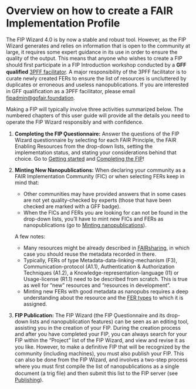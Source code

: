 # Overview on how to create a FAIR Implementation Profile

The FIP Wizard 4.0 is by now a stable and robust tool. However, as the FIP Wizard generates and relies on information that is open to the community at large, it requires some expert guidance in its use in order to ensure the quality of the output. This means that anyone who wishes to create a FIP should ﬁrst participate in a FIP Introduction workshop conducted by a **GFF qualiﬁed** [3PFF facilitator](https://osf.io/bthf8). A major responsibility of the 3PFF facilitator is to curate newly created FERs to ensure the list of resources is uncluttered by duplicates or erroneous and useless nanopublications. If you are interested in GFF qualiﬁcation as a 3PFF facilitator, please email fipadmin@gofair.foundation.

Making a FIP will typically involve three activities summarized below. The numbered chapters of this user guide will provide all the details you need to operate the FIP Wizard responsibly and with conﬁdence.

 
1.	**Completing the FIP Ǫuestionnaire:** Answer the questions of the FIP Wizard questionnaire by selecting for each FAIR Principle, the FAIR Enabling Resources from the drop-down lists, setting the implementation status, and stating your considerations behind that choice. Go to [Getting started](https://gofair-foundation.github.io/fip/GettingStarted.html) and [Completing the FIP](https://gofair-foundation.github.io/fip/Completing.html)!

  
2.	**Minting New Nanopublications:** When declaring your community as a FAIR Implementation Community (FIC) or when selecting FERs keep in mind that:
 
    - Other communities may have provided answers that in some cases are not yet quality-checked by experts (those that have been checked are marked with a GFF badge).
    - When the FICs and FERs you are looking for can not be found in the drop-down lists, you’ll have to mint new FICs and FERs as nanopublications (go to [Minting nanopublications](https://gofair-foundation.github.io/fip/MintingNanopublications.html)).

    A few notes:

    - Many resources might be already described in [FAIRsharing](https://fairsharing.org/), in which case you should reuse the metadata recorded in there.
    - Typically, FERs of type Metadata-data-linking-mechanism (F3), Communication-protocol (A1.1), Authentication & Authorization Techniques (A1.2), a Knowledge-representation-language (I1) or Usage-license (R1.1) need to be described from scratch. This is true as well for “new” resources and “resources in development”.
    - Minting new FERs with good metadata as nanopubs requires a deep understanding about the resource and the [FER types](https://osf.io/2f9ej) to which it is assigned.
 

3.	**FIP Publication:** The FIP Wizard (the FIP Ǫuestionnaire and its drop-down lists and nanopublication features) can be seen as an editing tool, assisting you in the creation of your FIP. During the creation process and after you have completed your FIP, you can always search for your FIP within the “Project” list of the FIP Wizard, and view and revise it as you like. However, to make a deﬁnitive FIP that will be recognized by the community (including machines), you must also publish your FIP. This can also be done from the FIP Wizard, and involves a two-step process where you must ﬁrst compile the list of nanopublications as a single document (a trig ﬁle) and then submit this list to the FIP server (see [Publishing](https://gofair-foundation.github.io/fip/Publishing.html)).
